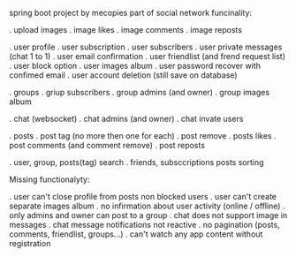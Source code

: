 spring boot project by mecopies part of social network funcinality:

. upload images
. image likes
. image comments
. image reposts

. user profile
. user subscription
. user subscribers
. user private messages (chat 1 to 1)
. user email confirmation
. user friendlist (and frend request list)
. user block option
. user images album
. user password recover with confimed email
. user account deletion (still save on database)

. groups
. griup subscribers
. group admins (and owner)
. group images album

. chat (websocket)
. chat admins (and owner)
. chat invate users

. posts
. post tag (no more then one for each)
. post remove
. posts likes
. post comments (and comment remove)
. post reposts

. user, group, posts(tag) search
. friends, subsccriptions posts sorting

Missing functionalyty: 

. user can't close profile from posts non blocked users
. user can't create separate images album
. no infirmation about user activity (online / offline)
. only admins and owner can post to a group
. chat does not support image in messages
. chat message notifications not reactive 
. no pagination (posts, comments, friendlist, groups...)
. can't watch any app content without registration
